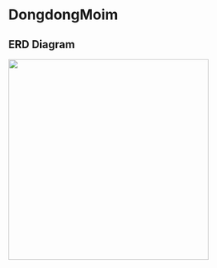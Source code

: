 # DongdongMoim
## ERD Diagram 
<img src="https://user-images.githubusercontent.com/52441906/167180194-e1bf9588-c325-46cd-b06e-0f4afd62ff45.png" height=400 weight=800></img>

